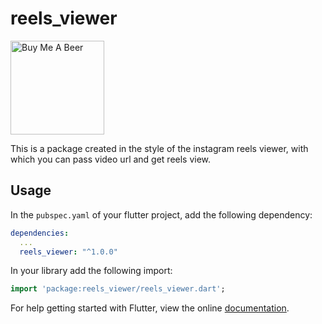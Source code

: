 # reels_viewer

<a href="https://www.buymeacoffee.com/hslbetto" target="_blank"><img src="https://cdn.buymeacoffee.com/buttons/v2/default-blue.png" alt="Buy Me A Beer" style="width: 150px !important;"></a>

This is a package created in the style of the instagram reels viewer, with which you can pass video url and get reels view.

## Usage

In the `pubspec.yaml` of your flutter project, add the following dependency:

```yaml
dependencies:
  ...
  reels_viewer: "^1.0.0"
```

In your library add the following import:

```dart
import 'package:reels_viewer/reels_viewer.dart';
```

For help getting started with Flutter, view the online [documentation](https://flutter.io/).
